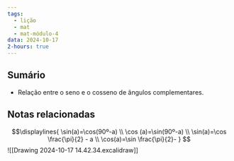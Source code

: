 ```yaml
---
tags:
  - lição
  - mat
  - mat-módulo-4
data: 2024-10-17
2-hours: true
---
```


## Sumário
- Relação entre o seno e o cosseno de ângulos complementares.
## Notas relacionadas

$$\displaylines{
\sin(a)=\cos(90º-a)
\\
\cos (a)=\sin(90º-a)
\\
\sin(a)=\cos \frac{\pi}{2} - a
\\
\cos(a)=\sin \frac{\pi}{2}-
}
$$
![[Drawing 2024-10-17 14.42.34.excalidraw]]

